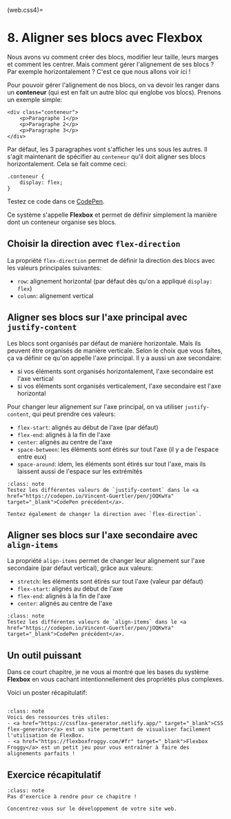 (web.css4)=

# 8. Aligner ses blocs avec Flexbox

Nous avons vu comment créer des blocs, modifier leur taille, leurs marges et comment les centrer. Mais comment gérer l'alignement de ses blocs ? Par exemple horizontalement ? C'est ce que nous allons voir ici !

Pour pouvoir gérer l'alignement de nos blocs, on va devoir les ranger dans un **conteneur** (qui est en fait un autre bloc qui englobe vos blocs). Prenons un exemple simple:

```{code-block} html
<div class="conteneur">
    <p>Paragraphe 1</p>
    <p>Paragraphe 2</p>
    <p>Paragraphe 3</p>
</div>
```

Par défaut, les 3 paragraphes vont s'afficher les uns sous les autres. Il s'agit maintenant de spécifier au `conteneur` qu'il doit aligner ses blocs horizontalement. Cela se fait comme ceci:

```{code-block} css
.conteneur {
    display: flex;
}
```

Testez ce code dans ce <a href="https://codepen.io/Vincent-Guertler/pen/jOQKwYa" target="_blank">CodePen</a>.

Ce système s'appelle **Flexbox** et permet de définir simplement la manière dont un conteneur organise ses blocs.

## Choisir la direction avec `flex-direction`

La propriété `flex-direction` permet de définir la direction des blocs avec les valeurs principales suivantes:

- `row`: alignement horizontal (par défaut dès qu'on a appliqué `display: flex`)
- `column`: alignement vertical

## Aligner ses blocs sur l'axe principal avec `justify-content`

Les blocs sont organisés par défaut de manière horizontale. Mais ils peuvent être organisés de manière verticale. Selon le choix que vous faîtes, ça va définir ce qu'on appelle l'axe principal. Il y a aussi un axe secondaire:

- si vos éléments sont organisés horizontalement, l'axe secondaire est l'axe vertical
- si vos éléments sont organisés verticalement, l'axe secondaire est l'axe horizontal

Pour changer leur alignement sur l'axe principal, on va utiliser `justify-content`, qui peut prendre ces valeurs:

- `flex-start`: alignés au début de l'axe (par défaut)
- `flex-end`: alignés à la fin de l'axe
- `center`: alignés au centre de l'axe
- `space-between`: les éléments sont étirés sur tout l'axe (il y a de l'espace entre eux)
- `space-around`: idem, les éléments sont étirés sur tout l'axe, mais ils laissent aussi de l'espace sur les extrémités

`````{admonition} Exercice 1
:class: note
Testez les différentes valeurs de `justify-content` dans le <a href="https://codepen.io/Vincent-Guertler/pen/jOQKwYa" target="_blank">CodePen précédent</a>.

Tentez également de changer la direction avec `flex-direction`.
`````

## Aligner ses blocs sur l'axe secondaire avec `align-items`

La propriété `align-items` permet de changer leur alignement sur l'axe secondaire (par défaut vertical), grâce aux valeurs:

- `stretch`: les éléments sont étirés sur tout l'axe (valeur par défaut)
- `flex-start`: alignés au début de l'axe
- `flex-end`: alignés à la fin de l'axe
- `center`: alignés au centre de l'axe

`````{admonition} Exercice 2
:class: note
Testez les différentes valeurs de `align-items` dans le <a href="https://codepen.io/Vincent-Guertler/pen/jOQKwYa" target="_blank">CodePen précédent</a>.
`````

## Un outil puissant

Dans ce court chapitre, je ne vous ai montré que les bases du système **Flexbox** en vous cachant intentionnellement des propriétés plus complexes.

Voici un poster récapitulatif:

```{image} ../media/css-flexbox-poster.png
```

```{admonition} Visualiser tout ça
:class: note
Voici des ressources très utiles:
- <a href="https://cssflex-generator.netlify.app/" target="_blank">CSS flex-generator</a> est un site permettant de visualiser facilement l'utilisation de FlexBox.
- <a href="https://flexboxfroggy.com/#fr" target="_blank">Flexbox Froggy</a> est un petit jeu pour vous entraîner à faire des alignements parfaits !
```

## Exercice récapitulatif

```{admonition} Exercice (récapitulatif)
:class: note
Pas d'exercice à rendre pour ce chapitre !

Concentrez-vous sur le développement de votre site web.
```
